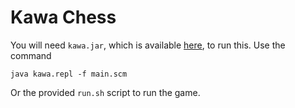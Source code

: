 
# Kawa Chess #

You will need `kawa.jar`, which is available [here](https://www.gnu.org/software/kawa/), to run this. Use the command

    java kawa.repl -f main.scm

Or the provided `run.sh` script to run the game.
